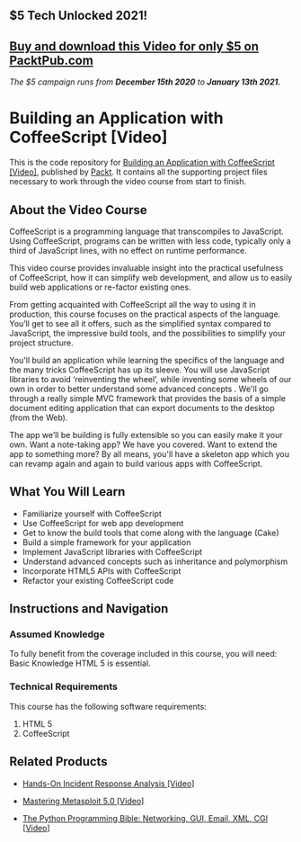 ## $5 Tech Unlocked 2021!
[Buy and download this Video for only $5 on PacktPub.com](https://www.packtpub.com/product/building-an-application-with-coffeescript-video/9781783283675)
-----
*The $5 campaign         runs from __December 15th 2020__ to __January 13th 2021.__*

# Building an Application with CoffeeScript [Video]
This is the code repository for [Building an Application with CoffeeScript [Video]](https://www.packtpub.com/web-development/building-application-coffeescript-video?utm_source=github&utm_medium=repository&utm_campaign=9781783283675), published by [Packt](https://www.packtpub.com/?utm_source=github). It contains all the supporting project files necessary to work through the video course from start to finish.
## About the Video Course
CoffeeScript is a programming language that transcompiles to JavaScript. Using CoffeeScript, programs can be written with less code, typically only a third of JavaScript lines, with no effect on runtime performance.

This video course provides invaluable insight into the practical usefulness of CoffeeScript, how it can simplify web development, and allow us to easily build web applications or re-factor existing ones.

From getting acquainted with CoffeeScript all the way to using it in production, this course focuses on the practical aspects of the language. You’ll get to see all it offers, such as the simplified syntax compared to JavaScript, the impressive build tools, and the possibilities to simplify your project structure.

You'll build an application while learning the specifics of the language and the many tricks CoffeeScript has up its sleeve. You will use JavaScript libraries to avoid ‘reinventing the wheel’, while inventing some wheels of our own in order to better understand some advanced concepts . We'll go through a really simple MVC framework that provides the basis of a simple document editing application that can export documents to the desktop (from the Web).

The app we’ll be building is fully extensible so you can easily make it your own. Want a note-taking app? We have you covered. Want to extend the app to something more? By all means, you'll have a skeleton app which you can revamp again and again to build various apps with CoffeeScript.

<H2>What You Will Learn</H2>
<DIV class=book-info-will-learn-text>
<UL>
<LI>Familiarize yourself with CoffeeScript 
<LI>Use CoffeeScript for web app development 
<LI>Get to know the build tools that come along with the language (Cake) 
<LI>Build a simple framework for your application 
<LI>Implement JavaScript libraries with CoffeeScript 
<LI>Understand advanced concepts such as inheritance and polymorphism 
<LI>Incorporate HTML5 APIs with CoffeeScript 
<LI>Refactor your existing CoffeeScript code </LI></UL></DIV>

## Instructions and Navigation
### Assumed Knowledge
To fully benefit from the coverage included in this course, you will need:<br/>
Basic Knowledge HTML 5 is essential.
### Technical Requirements
This course has the following software requirements:<br/>
1. HTML 5
2. CoffeeScript


## Related Products
* [Hands-On Incident Response Analysis [Video]](https://www.packtpub.com/networking-and-servers/hands-incident-response-analysis-video?utm_source=github&utm_medium=repository&utm_campaign=9781838552046)

* [Mastering Metasploit 5.0 [Video]](https://www.packtpub.com/networking-and-servers/mastering-metasploit-50-video?utm_source=github&utm_medium=repository&utm_campaign=9781838551544)

* [The Python Programming Bible: Networking, GUI, Email, XML, CGI [Video]](https://www.packtpub.com/application-development/python-programming-bible-networking-gui-email-xml-cgi-video?utm_source=github&utm_medium=repository&utm_campaign=9781838559960)

